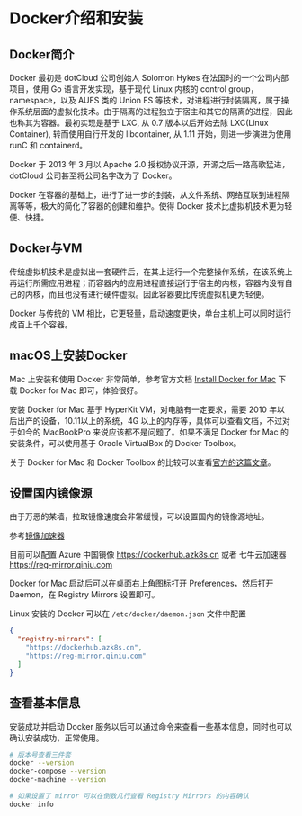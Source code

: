 # Docker介绍和安装

## Docker简介

Docker 最初是 dotCloud 公司创始人 Solomon Hykes 在法国时的一个公司内部项目，使用 Go 语言开发实现，基于现代 Linux 内核的 control group，namespace，以及 AUFS 类的 Union FS 等技术，对进程进行封装隔离，属于操作系统层面的虚拟化技术。由于隔离的进程独立于宿主和其它的隔离的进程，因此也称其为容器。最初实现是基于 LXC, 从 0.7 版本以后开始去除 LXC(Linux Container), 转而使用自行开发的 libcontainer, 从 1.11 开始，则进一步演进为使用 runC 和 containerd。

Docker 于 2013 年 3 月以 Apache 2.0 授权协议开源，开源之后一路高歌猛进，dotCloud 公司甚至将公司名字改为了 Docker。

Docker 在容器的基础上，进行了进一步的封装，从文件系统、网络互联到进程隔离等等，极大的简化了容器的创建和维护。使得 Docker 技术比虚拟机技术更为轻便、快捷。

## Docker与VM

传统虚拟机技术是虚拟出一套硬件后，在其上运行一个完整操作系统，在该系统上再运行所需应用进程；而容器内的应用进程直接运行于宿主的内核，容器内没有自己的内核，而且也没有进行硬件虚拟。因此容器要比传统虚拟机更为轻便。

Docker 与传统的 VM 相比，它更轻量，启动速度更快，单台主机上可以同时运行成百上千个容器。

## macOS上安装Docker

Mac 上安装和使用 Docker 非常简单，参考官方文档 [Install Docker for Mac](https://docs.docker.com/docker-for-mac/install/) 下载 Docker for Mac 即可，体验很好。

安装 Docker for Mac 基于 HyperKit VM，对电脑有一定要求，需要 2010 年以后出产的设备，10.11以上的系统，4G 以上的内存等，具体可以查看文档，不过对于如今的 MacBookPro 来说应该都不是问题了。如果不满足 Docker for Mac 的安装条件，可以使用基于 Oracle VirtualBox 的 Docker Toolbox。

关于 Docker for Mac 和 Docker Toolbox 的比较可以查看[官方的这篇文章](https://docs.docker.com/docker-for-mac/docker-toolbox/)。

## 设置国内镜像源

由于万恶的某墙，拉取镜像速度会非常缓慢，可以设置国内的镜像源地址。

参考[镜像加速器](https://yeasy.gitbooks.io/docker_practice/content/install/mirror.html)

目前可以配置 Azure 中国镜像 https://dockerhub.azk8s.cn 或者 七牛云加速器 https://reg-mirror.qiniu.com

Docker for Mac 启动后可以在桌面右上角图标打开 Preferences，然后打开 Daemon，在 Registry Mirrors 设置即可。

Linux 安装的 Docker 可以在 `/etc/docker/daemon.json` 文件中配置

```json
{
  "registry-mirrors": [
    "https://dockerhub.azk8s.cn",
    "https://reg-mirror.qiniu.com"
  ]
}
```

## 查看基本信息

安装成功并启动 Docker 服务以后可以通过命令来查看一些基本信息，同时也可以确认安装成功，正常使用。

```bash
# 版本号查看三件套
docker --version
docker-compose --version
docker-machine --version

# 如果设置了 mirror 可以在倒数几行查看 Registry Mirrors 的内容确认
docker info
```
